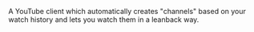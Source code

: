 A YouTube client which automatically creates "channels" based on your watch history and lets you watch them in a leanback way.
